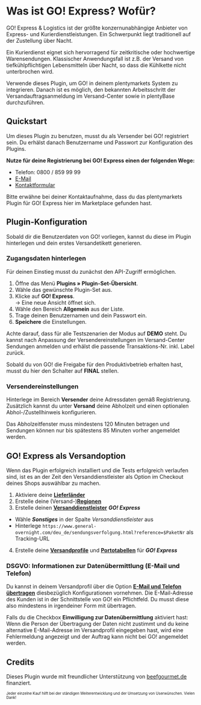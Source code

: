 # Was ist GO! Express? Wofür?

GO! Express & Logistics ist der größte konzernunabhängige Anbieter von Express- und Kurierdienstleistungen. Ein Schwerpunkt liegt traditionell auf der Zustellung über Nacht.

Ein Kurierdienst eignet sich hervorragend für zeitkritische oder hochwertige Warensendungen. Klassischer Anwendungsfall ist z.B. der Versand von tiefkühlpflichtigen Lebensmitteln über Nacht, so dass die Kühlkette nicht unterbrochen wird.

Verwende dieses Plugin, um GO! in deinem plentymarkets System zu integrieren. Danach ist es möglich, den bekannten Arbeitsschritt der Versandauftragsanmeldung im Versand-Center sowie in plentyBase durchzuführen. 

## Quickstart

Um dieses Plugin zu benutzen, musst du als Versender bei GO! registriert sein. Du erhälst danach Benutzername und Passwort zur Konfiguration des Plugins.

**Nutze für deine Registrierung bei GO! Express einen der folgenden Wege:**

- Telefon: 0800 / 859 99 99
- [E-Mail](mailto:info@general-overnight.com)
- [Kontaktformular](https://www.general-overnight.com/deu_de/online-services/kontakt.html)

Bitte erwähne bei deiner Kontaktaufnahme, dass du das plentymarkets Plugin für GO! Express hier im Marketplace gefunden hast.

## Plugin-Konfiguration

Sobald dir die Benutzerdaten von GO! vorliegen, kannst du diese im Plugin hinterlegen und dein erstes Versandetikett generieren.

### Zugangsdaten hinterlegen

Für deinen Einstieg musst du zunächst den API-Zugriff ermöglichen.

1. Öffne das Menü **Plugins » Plugin-Set-Übersicht**.
2. Wähle das gewünschte Plugin-Set aus.
3. Klicke auf **GO! Express**.<br>→ Eine neue Ansicht öffnet sich.
4. Wähle den Bereich **Allgemein** aus der Liste.
5. Trage deinen Benutzernamen und dein Passwort ein.
6. **Speichere** die Einstellungen.

Achte darauf, dass für alle Testszenarien der Modus auf **DEMO** steht. Du kannst nach Anpassung der Versendereinstellungen im Versand-Center Sendungen anmelden und erhälst die passende Transaktions-Nr. inkl. Label zurück.

Sobald du von GO! die Freigabe für den Produktivbetrieb erhalten hast, musst du hier den Schalter auf **FINAL** stellen.

### Versendereinstellungen

Hinterlege im Bereich **Versender** deine Adressdaten gemäß Registrierung. Zusätzlich kannst du unter **Versand** deine Abholzeit und einen optionalen Abhol-/Zustellhinweis konfigurieren.

<div class="alert alert-warning" role="alert">
    Das Abholzeitfenster muss mindestens 120 Minuten betragen und Sendungen können nur bis spätestens 85 Minuten vorher angemeldet werden.
</div>

## GO! Express als Versandoption

Wenn das Plugin erfolgreich installiert und die Tests erfolgreich verlaufen sind, ist es an der Zeit den Versanddienstleister als Option im Checkout deines Shops auswählbar zu machen.

1. Aktiviere deine **[Lieferländer](https://knowledge.plentymarkets.com/fulfillment/versand-vorbereiten#100)**
2. Erstelle deine (Versand-)**[Regionen](https://knowledge.plentymarkets.com/fulfillment/versand-vorbereiten#400)**
3. Erstelle deinen **[Versanddienstleister](https://knowledge.plentymarkets.com/fulfillment/versand-vorbereiten#800)** _**GO! Express**_
  * Wähle _**Sonstiges**_ in der Spalte _Versanddienstleister_ aus
  * Hinterlege `https://www.general-overnight.com/deu_de/sendungsverfolgung.html?reference=$PaketNr` als Tracking-URL
4. Erstelle deine **[Versandprofile](https://knowledge.plentymarkets.com/fulfillment/versand-vorbereiten#1000)** und **[Portotabellen](https://knowledge.plentymarkets.com/fulfillment/versand-vorbereiten#1500)** für _**GO! Express**_

### DSGVO: Informationen zur Datenübermittlung (E-Mail und Telefon)

Du kannst in deinem Versandprofil über die Option **[E-Mail und Telefon übertragen](https://knowledge.plentymarkets.com/business-entscheidungen/rechtliches/dsgvo#700)** diesbezüglich Konfigurationen vornehmen. Die E-Mail-Adresse des Kunden ist in der Schnittstelle von GO! ein Pflichtfeld. Du musst diese also mindestens in irgendeiner Form mit übertragen.

<div class="alert alert-warning" role="alert">
    Falls du die Checkbox <strong>Einwilligung zur Datenübermittlung</strong> aktiviert hast: Wenn die Person der Übertragung der Daten nicht zustimmt und du keine alternative E-Mail-Adresse im Versandprofil eingegeben hast, wird eine Fehlermeldung angezeigt und der Auftrag kann nicht bei GO! angemeldet werden.
</div>

## Credits

Dieses Plugin wurde mit freundlicher Unterstützung von [beefgourmet.de](https://www.beefgourmet.de/) finanziert.

<sub><sup>Jeder einzelne Kauf hilft bei der ständigen Weiterentwicklung und der Umsetzung von Userwünschen. Vielen Dank!</sup></sub>
